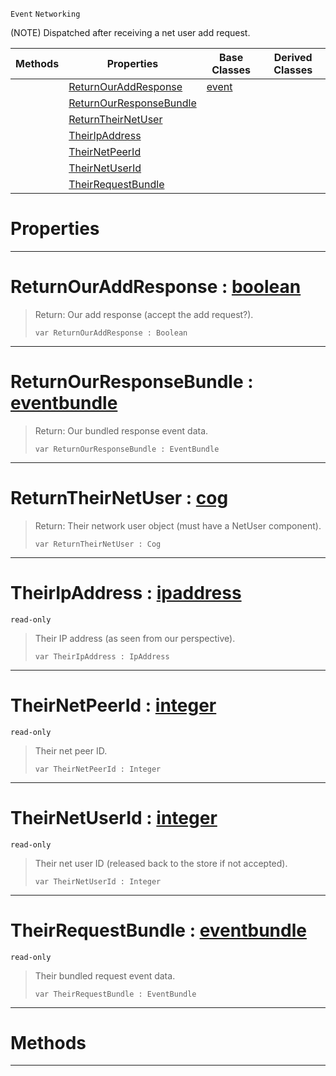  `Event` `Networking`



(NOTE) Dispatched after receiving a net user add request.

|Methods|Properties|Base Classes|Derived Classes|
|---|---|---|---|
| |[ ReturnOurAddResponse](https://plasmaengine.github.io/PlasmaDocs/Plasma1/C++/code_reference/class_reference/netpeerreceiveduseraddrequest.md#returnouraddresponse-zer)|[event](https://plasmaengine.github.io/PlasmaDocs/Plasma1/C++/code_reference/class_reference/event.md)| |
| |[ ReturnOurResponseBundle](https://plasmaengine.github.io/PlasmaDocs/Plasma1/C++/code_reference/class_reference/netpeerreceiveduseraddrequest.md#returnourresponsebundle)| | |
| |[ ReturnTheirNetUser](https://plasmaengine.github.io/PlasmaDocs/Plasma1/C++/code_reference/class_reference/netpeerreceiveduseraddrequest.md#returntheirnetuser-plasma)| | |
| |[ TheirIpAddress](https://plasmaengine.github.io/PlasmaDocs/Plasma1/C++/code_reference/class_reference/netpeerreceiveduseraddrequest.md#theiripaddress-plasma-engi)| | |
| |[ TheirNetPeerId](https://plasmaengine.github.io/PlasmaDocs/Plasma1/C++/code_reference/class_reference/netpeerreceiveduseraddrequest.md#theirnetpeerid-plasma-engi)| | |
| |[ TheirNetUserId](https://plasmaengine.github.io/PlasmaDocs/Plasma1/C++/code_reference/class_reference/netpeerreceiveduseraddrequest.md#theirnetuserid-plasma-engi)| | |
| |[ TheirRequestBundle](https://plasmaengine.github.io/PlasmaDocs/Plasma1/C++/code_reference/class_reference/netpeerreceiveduseraddrequest.md#theirrequestbundle-plasma)| | |


 #  Properties


---  
 #  ReturnOurAddResponse : [boolean](https://plasmaengine.github.io/PlasmaDocs/Plasma1/C++/code_reference/lightning_base_types/boolean.md)

> Return: Our add response (accept the add request?).
> ``` lang=cpp, name=Lightning
> var ReturnOurAddResponse : Boolean


---  
 #  ReturnOurResponseBundle : [eventbundle](https://plasmaengine.github.io/PlasmaDocs/Plasma1/C++/code_reference/class_reference/eventbundle.md)

> Return: Our bundled response event data.
> ``` lang=cpp, name=Lightning
> var ReturnOurResponseBundle : EventBundle


---  
 #  ReturnTheirNetUser : [cog](https://plasmaengine.github.io/PlasmaDocs/Plasma1/C++/code_reference/class_reference/cog.md)

> Return: Their network user object (must have a NetUser component).
> ``` lang=cpp, name=Lightning
> var ReturnTheirNetUser : Cog


---  
 #  TheirIpAddress : [ipaddress](https://plasmaengine.github.io/PlasmaDocs/Plasma1/C++/code_reference/class_reference/ipaddress.md)

 `read-only`

> Their IP address (as seen from our perspective).
> ``` lang=cpp, name=Lightning
> var TheirIpAddress : IpAddress


---  
 #  TheirNetPeerId : [integer](https://plasmaengine.github.io/PlasmaDocs/Plasma1/C++/code_reference/lightning_base_types/integer.md)

 `read-only`

> Their net peer ID.
> ``` lang=cpp, name=Lightning
> var TheirNetPeerId : Integer


---  
 #  TheirNetUserId : [integer](https://plasmaengine.github.io/PlasmaDocs/Plasma1/C++/code_reference/lightning_base_types/integer.md)

 `read-only`

> Their net user ID (released back to the store if not accepted).
> ``` lang=cpp, name=Lightning
> var TheirNetUserId : Integer


---  
 #  TheirRequestBundle : [eventbundle](https://plasmaengine.github.io/PlasmaDocs/Plasma1/C++/code_reference/class_reference/eventbundle.md)

 `read-only`

> Their bundled request event data.
> ``` lang=cpp, name=Lightning
> var TheirRequestBundle : EventBundle


---  
 #  Methods


---  
 

 